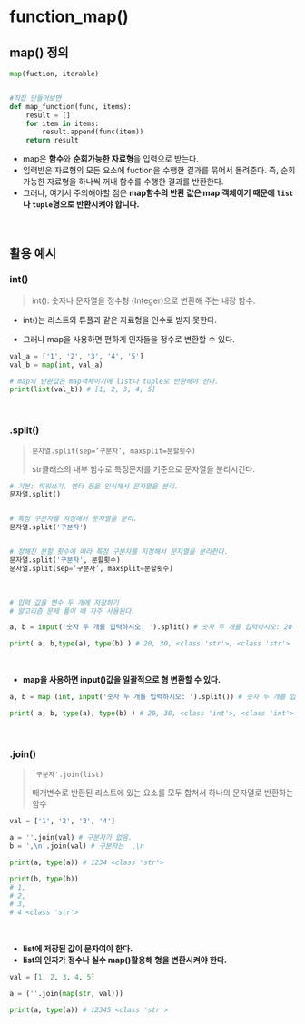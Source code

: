 # function_map()

## map() 정의

```python
map(fuction, iterable)


#직접 만들어보면
def map_function(func, items):
    result = []
    for item in items:
        result.append(func(item))
    return result
```

- map은 **함수**와 **순회가능한 자료형**을 입력으로 받는다.
- 입력받은 자료형의 모든 요소에 fuction을 수행한 결과를 묶어서 돌려준다.
  즉, 순회가능한 자료형을 하나씩 꺼내 함수를 수행한 결과를 반환한다. 
- 그러나, 여기서 주의해야할 점은 **map함수의 반환 값은  map 객체이기 때문에** **`list`나 `tuple`형으로 반환시켜야 합니다.**

<br>

## 활용 예시 

### int()

> int(): 숫자나 문자열을 정수형 (Integer)으로 변환해 주는 내장 함수. 
>

- int()는 리스트와 튜플과 같은 자료형을 인수로 받지 못한다. 

- 그러나 map을 사용하면 편하게 인자들을 정수로 변환할 수 있다. 

```python
val_a = ['1', '2', '3', '4', '5']
val_b = map(int, val_a)

# map의 반환값은 map객체이기에 list나 tuple로 반환해야 한다. 
print(list(val_b)) # [1, 2, 3, 4, 5] 
```

<br>

### .split()

> `문자열.split(sep=’구분자’, maxsplit=분할횟수)` 
>
> str클래스의 내부 함수로 특정문자를 기준으로 문자열을 분리시킨다. 

```python
# 기본: 띄워쓰기, 엔터 등을 인식해서 문자열을 분리.
문자열.split()


# 특정 구분자를 지정해서 문자열을 분리.
문자열.split('구분자')


# 정해진 분할 횟수에 따라 특정 구분자를 지정해서 문자열을 분리한다.
문자열.split('구분자', 분할횟수)
문자열.split(sep=’구분자’, maxsplit=분할횟수)
```

<br>

```python
# 입력 값을 변수 두 개에 저장하기
# 알고리즘 문제 풀이 때 자주 사용된다.

a, b = input('숫자 두 개를 입력하시오: ').split() # 숫자 두 개를 입력하시오: 20 30

print( a, b,type(a), type(b) ) # 20, 30, <class 'str'>, <class 'str'> 
```

<br>

- **map을 사용하면 input()값을 일괄적으로 형 변환할 수 있다.** 

```python
a, b = map (int, input('숫자 두 개를 입력하시오: ').split()) # 숫자 두 개를 입력하시오: 20 30

print( a, b, type(a), type(b) ) # 20, 30, <class 'int'>, <class 'int'>
```

<br>

### .join()

> `'구분자'.join(list)`
>
> 매개변수로 반환된 리스트에 있는 요소를 모두 합쳐서 하나의 문자열로 반환하는 함수

```python
val = ['1', '2', '3', '4']

a = ''.join(val) # 구분자가 없음.
b = ',\n'.join(val) # 구분자는  ,\n

print(a, type(a)) # 1234 <class 'str'>

print(b, type(b)) 
# 1,
# 2,
# 3,
# 4 <class 'str'>
```

<br>

- **list에 저장된 값이 문자여야 한다.**
- **list의 인자가 정수나 실수 map()활용해 형을 변환시켜야 한다.** 

 ```python
 val = [1, 2, 3, 4, 5]
 
 a = (''.join(map(str, val)))
 
 print(a, type(a)) # 12345 <class 'str'>
 ```

<br>

<br>
